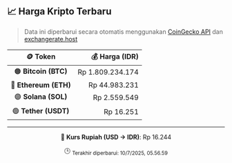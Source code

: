 

<!-- HARGA_KRIPTO -->
## 📈 Harga Kripto Terbaru

> Data ini diperbarui secara otomatis menggunakan [CoinGecko API](https://www.coingecko.com/) dan [exchangerate.host](https://exchangerate.host/)

<div align="center">

| 🪙 Token | 💰 Harga (IDR) |
|:------:|---------------:|
| 🟠 **Bitcoin (BTC)**   | Rp 1.809.234.174 |
| 🔵 **Ethereum (ETH)**  | Rp 44.983.231 |
| 🟣 **Solana (SOL)**    | Rp 2.559.549 |
| 🟢 **Tether (USDT)**   | Rp 16.251 |

---

💱 **Kurs Rupiah (USD → IDR)**: Rp 16.244

🕒 <sub>Terakhir diperbarui: 10/7/2025, 05.56.59</sub>

</div>
<!-- /HARGA_KRIPTO -->